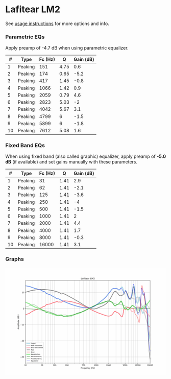 # Lafitear LM2
See [usage instructions](https://github.com/jaakkopasanen/AutoEq#usage) for more options and info.

### Parametric EQs
Apply preamp of -4.7 dB when using parametric equalizer.

|   # | Type    |   Fc (Hz) |    Q |   Gain (dB) |
|-----|---------|-----------|------|-------------|
|   1 | Peaking |       151 | 4.75 |         0.6 |
|   2 | Peaking |       174 | 0.65 |        -5.2 |
|   3 | Peaking |       417 | 1.45 |        -0.8 |
|   4 | Peaking |      1066 | 1.42 |         0.9 |
|   5 | Peaking |      2059 | 0.79 |         4.6 |
|   6 | Peaking |      2823 | 5.03 |        -2   |
|   7 | Peaking |      4042 | 5.67 |         3.1 |
|   8 | Peaking |      4799 | 6    |        -1.5 |
|   9 | Peaking |      5899 | 6    |        -1.8 |
|  10 | Peaking |      7612 | 5.08 |         1.6 |

### Fixed Band EQs
When using fixed band (also called graphic) equalizer, apply preamp of **-5.0 dB** (if available) and set gains manually with these parameters.

|   # | Type    |   Fc (Hz) |    Q |   Gain (dB) |
|-----|---------|-----------|------|-------------|
|   1 | Peaking |        31 | 1.41 |         2.9 |
|   2 | Peaking |        62 | 1.41 |        -2.1 |
|   3 | Peaking |       125 | 1.41 |        -3.6 |
|   4 | Peaking |       250 | 1.41 |        -4   |
|   5 | Peaking |       500 | 1.41 |        -1.5 |
|   6 | Peaking |      1000 | 1.41 |         2   |
|   7 | Peaking |      2000 | 1.41 |         4.4 |
|   8 | Peaking |      4000 | 1.41 |         1.7 |
|   9 | Peaking |      8000 | 1.41 |        -0.3 |
|  10 | Peaking |     16000 | 1.41 |         3.1 |

### Graphs
![](./Lafitear%20LM2.png)
